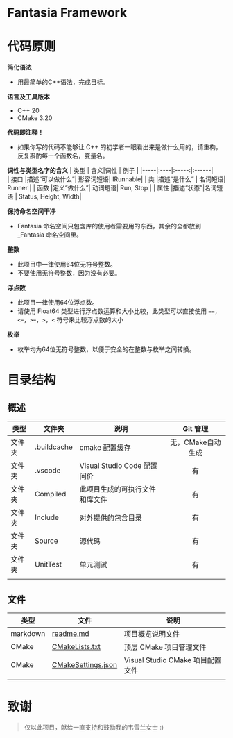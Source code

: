 
# Fantasia Framework


# 代码原则

**简化语法**
    
- 用最简单的C++语法，完成目标。

**语言及工具版本**

- C++ 20
- CMake 3.20

**代码即注释！**

- 如果你写的代码不能够让 C++ 的初学者一眼看出来是做什么用的，请重构，反复斟酌每一个函数名，变量名。

**词性与类型名字的含义**
 | 类型 | 含义|词性  | 例子  |
 |-----|:----|:-----:|:------|   
 | 接口 |描述“可以做什么”| 形容词短语| IRunnable|
 | 类 |描述“是什么” |  名词短语| Runner |
 | 函数 |定义“做什么”| 动词短语| Run, Stop |
 | 属性 |描述“状态”|名词短语 | Status, Height, Width|

**保持命名空间干净**

- Fantasia 命名空间只包含库的使用者需要用的东西，其余的全都放到 _Fantasia 命名空间里。

**整数**
    
- 此项目中一律使用64位无符号整数。
- 不要使用无符号整数，因为没有必要。

**浮点数**

- 此项目一律使用64位浮点数。
- 请使用 Float64 类型进行浮点数运算和大小比较，此类型可以直接使用 `==, <=, >=, >, <` 符号来比较浮点数的大小

**枚举**

- 枚举均为64位无符号整数，以便于安全的在整数与枚举之间转换。
   

# 目录结构

## 概述

|类型| 文件夹| 说明 | Git 管理 |
|----|------|------|:----------:|
|文件夹|.buildcache|cmake 配置缓存|无，CMake自动生成|
|文件夹|.vscode|Visual Studio Code 配置问价|有|
|文件夹|Compiled|此项目生成的可执行文件和库文件|有|
|文件夹|Include|对外提供的包含目录|有|
|文件夹|Source|源代码|有|
|文件夹|UnitTest|单元测试|有|
||||


## 文件

|类型| 文件| 说明 |
|------|-------|-----------------|
|markdown|[readme.md](readme.md)|项目概览说明文件
|CMake|[CMakeLists.txt](CMakeLists.txt)|顶层 CMake 项目管理文件
|CMake|[CMakeSettings.json](CMakeSettings.json)|Visual Studio CMake 项目配置文件
||||

# 致谢
> 仅以此项目，献给一直支持和鼓励我的韦雪兰女士 :)
